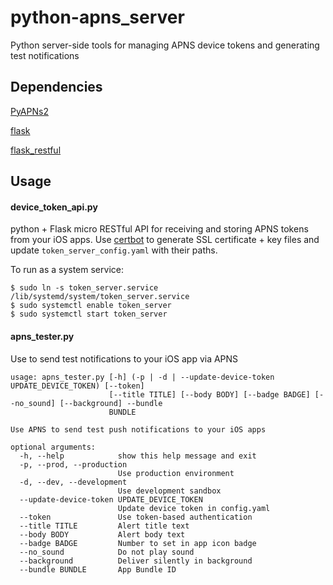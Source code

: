 # python-apns_server
Python server-side tools for managing APNS device tokens and generating test notifications

## Dependencies
[PyAPNs2](https://github.com/Pr0Ger/PyAPNs2)

[flask](https://pypi.org/project/Flask/)

[flask_restful](https://pypi.org/project/Flask-RESTful/)

## Usage
#### device_token_api.py
python + Flask micro RESTful API for receiving and storing APNS tokens from your iOS apps. Use [certbot](https://certbot.eff.org/) to generate SSL certificate + key files and update `token_server_config.yaml` with their paths.

To run as a system service:
```
$ sudo ln -s token_server.service /lib/systemd/system/token_server.service
$ sudo systemctl enable token_server
$ sudo systemctl start token_server
```

#### apns_tester.py
Use to send test notifications to your iOS app via APNS
```
usage: apns_tester.py [-h] (-p | -d | --update-device-token UPDATE_DEVICE_TOKEN) [--token]
                      [--title TITLE] [--body BODY] [--badge BADGE] [--no_sound] [--background] --bundle
                      BUNDLE

Use APNS to send test push notifications to your iOS apps

optional arguments:
  -h, --help            show this help message and exit
  -p, --prod, --production
                        Use production environment
  -d, --dev, --development
                        Use development sandbox
  --update-device-token UPDATE_DEVICE_TOKEN
                        Update device token in config.yaml
  --token               Use token-based authentication
  --title TITLE         Alert title text
  --body BODY           Alert body text
  --badge BADGE         Number to set in app icon badge
  --no_sound            Do not play sound
  --background          Deliver silently in background
  --bundle BUNDLE       App Bundle ID
```
